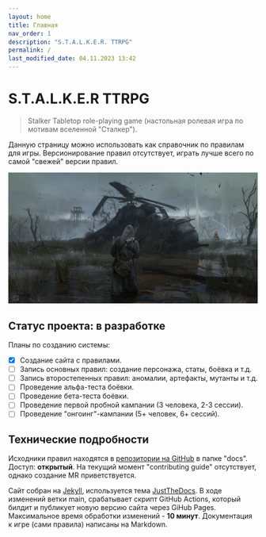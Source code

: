 ```yaml
---
layout: home
title: Главная
nav_order: 1
description: "S.T.A.L.K.E.R. TTRPG"
permalink: /
last_modified_date: 04.11.2023 13:42
---
```


# S.T.A.L.K.E.R TTRPG
> Stalker Tabletop role-playing game (настольная ролевая игра по мотивам вселенной "Сталкер").

Данную страницу можно использовать как справочник по правилам для игры. Версионирование правил отсутствует, играть лучше всего по самой "свежей" версии правил.

![](assets/images/full-art-main-page.png)

## Статус проекта: **в разработке**

Планы по созданию системы:
- [x] Создание сайта с правилами.
- [ ] Запись основных правил: создание персонажа, статы, боёвка и т.д. 
- [ ] Запись второстепенных правил: аномалии, артефакты, мутанты и т.д.
- [ ] Проведение альфа-теста боёвки.
- [ ] Проведение бета-теста боёвки.
- [ ] Проведение первой пробной кампании (3 человека, 2-3 сессии).
- [ ] Проведение "онгоинг"-кампании (5+ человек, 6+ сессий).

## Технические подробности

Исходники правил находятся в [репозитории на GitHub](https://github.com/ivatar39/stalker-ttrpg) в папке "docs". Доступ: **открытый**. На текущий момент "contributing guide" отсутствует, однако создание MR приветствуется.

Сайт собран на [Jekyll](https://jekyllrb.com), используется тема [JustTheDocs](https://just-the-docs.com).
В ходе изменений ветки main, срабатывает скрипт GitHub Actions, который билдит и публикует новую версию сайта через GiHub Pages. Максимальное время обработки изменений - **10 минут**.
Документация к игре (сами правила) написаны на Markdown.